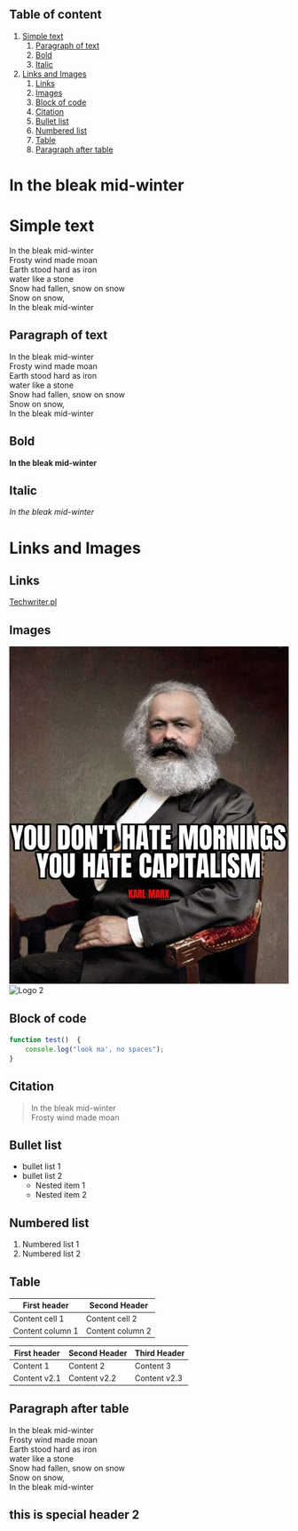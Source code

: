 ## Table of content
<!-- Here comes the TOC -->
1. [Simple text](#simple-text)
   1. [Paragraph of text](#paragraph-of-text)
   2. [Bold](#bold)
   3. [Italic](#italic)
2. [Links and Images](#links-and-images)
   1. [Links](#links)
   2. [Images](#images)
   3. [Block of code](#block-of-code)
   4. [Citation](#citation)
   5. [Bullet list](#bullet-list)
   6. [Numbered list](#numbered-list)
   7. [Table](#table)
   8. [Paragraph after table](#paragraph-after-table)

<!-- Example for title --> 
<!-- omit in toc -->
In the bleak mid-winter
=======================  


# Simple text
<!-- Example for normal text -->  
In the bleak mid-winter  
Frosty wind made moan  
Earth stood hard as iron  
water like a stone  
Snow had fallen, snow on snow  
Snow on snow,  
In the bleak mid-winter   
## Paragraph of text  
<!-- Example of paragraph of text --> 
In the bleak mid-winter  
Frosty wind made moan  
Earth stood hard as iron  
water like a stone  
Snow had fallen, snow on snow  
Snow on snow,  
In the bleak mid-winter  
## Bold
<!-- Example for Bold -->
**In the bleak mid-winter**  
## Italic
<!-- Example for Italic  -->
*In the bleak mid-winter*  
# Links and Images  
## Links
<!-- Example for Links -->
[Techwriter.pl](www.techwriter.pl)
<!-- Example for Images -->  
## Images
![Logo 1](Marx.jpg)    
![Logo 2](https://cdnb.artstation.com/p/assets/images/images/029/700/321/large/semrram-gonzalez-dc-logo.jpg?1598376808)
<!-- Example for linking to another file-->
  
<!-- Just text with equation -->

<!-- Example for inline code -->
  
## Block of code
<!-- A block of code -->
```javascript
function test()  {  
    console.log("look ma', no spaces");  
}  
```  
## Citation
<!-- Example for Quote -->
>In the bleak mid-winter  
>Frosty wind made moan  
## Bullet list  
<!-- Example for Bullet List -->
* bullet list 1  
* bullet list 2
  * Nested item 1
  * Nested item 2  
## Numbered list
<!-- Example for Numbered List -->
1. Numbered list 1
2. Numbered list 2  
## Table
<!-- Example for Tables -->  
| First header     | Second Header    |
| ---------------- | ---------------- |
| Content cell 1   | Content cell 2   |
| Content column 1 | Content column 2 |

| First header | Second Header | Third Header |
| ------------ | ------------- | ------------ |
| Content 1    | Content 2     | Content 3    |
| Content v2.1 | Content v2.2  | Content v2.3 |


## Paragraph after table
<!-- Paragraph after table -->
In the bleak mid-winter  
Frosty wind made moan  
Earth stood hard as iron  
water like a stone  
Snow had fallen, snow on snow  
Snow on snow,  
In the bleak mid-winter  

<!-- omit in toc -->
## this is special header 2